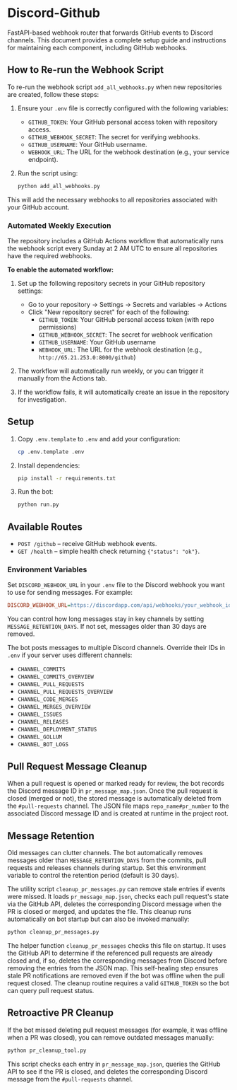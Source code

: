 # Discord-Github

FastAPI-based webhook router that forwards GitHub events to Discord channels. This document provides a complete setup guide and instructions for maintaining each component, including GitHub webhooks.

## How to Re-run the Webhook Script

To re-run the webhook script `add_all_webhooks.py` when new repositories are created, follow these steps:

1. Ensure your `.env` file is correctly configured with the following variables:
   - `GITHUB_TOKEN`: Your GitHub personal access token with repository access.
   - `GITHUB_WEBHOOK_SECRET`: The secret for verifying webhooks.
   - `GITHUB_USERNAME`: Your GitHub username.
   - `WEBHOOK_URL`: The URL for the webhook destination (e.g., your service endpoint).

2. Run the script using:
   ```bash
   python add_all_webhooks.py
   ```

This will add the necessary webhooks to all repositories associated with your GitHub account.

### Automated Weekly Execution

The repository includes a GitHub Actions workflow that automatically runs the webhook script every Sunday at 2 AM UTC to ensure all repositories have the required webhooks.

**To enable the automated workflow:**

1. Set up the following repository secrets in your GitHub repository settings:
   - Go to your repository → Settings → Secrets and variables → Actions
   - Click "New repository secret" for each of the following:
     - `GITHUB_TOKEN`: Your GitHub personal access token (with repo permissions)
     - `GITHUB_WEBHOOK_SECRET`: The secret for webhook verification
     - `GITHUB_USERNAME`: Your GitHub username
     - `WEBHOOK_URL`: The URL for the webhook destination (e.g., `http://65.21.253.0:8000/github`)

2. The workflow will automatically run weekly, or you can trigger it manually from the Actions tab.

3. If the workflow fails, it will automatically create an issue in the repository for investigation.

## Setup

1. Copy `.env.template` to `.env` and add your configuration:
   ```bash
   cp .env.template .env
   ```
2. Install dependencies:
   ```bash
   pip install -r requirements.txt
   ```
3. Run the bot:
   ```bash
   python run.py
   ```

## Available Routes

- `POST /github` – receive GitHub webhook events.
- `GET /health` – simple health check returning `{"status": "ok"}`.

### Environment Variables

Set `DISCORD_WEBHOOK_URL` in your `.env` file to the Discord webhook you want to
use for sending messages. For example:

```ini
DISCORD_WEBHOOK_URL=https://discordapp.com/api/webhooks/your_webhook_id/your_webhook_token/github
```

You can control how long messages stay in key channels by setting `MESSAGE_RETENTION_DAYS`.
If not set, messages older than 30 days are removed.

The bot posts messages to multiple Discord channels. Override their IDs in `.env` if your server uses different channels:

- `CHANNEL_COMMITS`
- `CHANNEL_COMMITS_OVERVIEW`
- `CHANNEL_PULL_REQUESTS`
- `CHANNEL_PULL_REQUESTS_OVERVIEW`
- `CHANNEL_CODE_MERGES`
- `CHANNEL_MERGES_OVERVIEW`
- `CHANNEL_ISSUES`
- `CHANNEL_RELEASES`
- `CHANNEL_DEPLOYMENT_STATUS`
- `CHANNEL_GOLLUM`
- `CHANNEL_BOT_LOGS`

## Pull Request Message Cleanup

When a pull request is opened or marked ready for review, the bot records the Discord message ID in `pr_message_map.json`.
Once the pull request is closed (merged or not), the stored message is automatically deleted from the `#pull-requests` channel.
The JSON file maps `repo_name#pr_number` to the associated Discord message ID and is created at runtime in the project root.


## Message Retention

Old messages can clutter channels. The bot automatically removes messages older than `MESSAGE_RETENTION_DAYS` from the commits, pull requests and releases channels during startup. Set this environment variable to control the retention period (default is 30 days).


The utility script `cleanup_pr_messages.py` can remove stale entries if events were missed. It loads `pr_message_map.json`, checks each pull request's state via the GitHub API, deletes the corresponding Discord message when the PR is closed or merged, and updates the file.
This cleanup runs automatically on bot startup but can also be invoked manually:

```bash
python cleanup_pr_messages.py
```


The helper function `cleanup_pr_messages` checks this file on startup. It uses the GitHub API
to determine if the referenced pull requests are already closed and, if so, deletes the
corresponding messages from Discord before removing the entries from the JSON map. This
self-healing step ensures stale PR notifications are removed even if the bot was offline
when the pull request closed. The cleanup routine requires a valid `GITHUB_TOKEN` so the bot
can query pull request status.


## Retroactive PR Cleanup

If the bot missed deleting pull request messages (for example, it was offline when a PR was closed), you can remove outdated messages manually:

```bash
python pr_cleanup_tool.py
```

This script checks each entry in `pr_message_map.json`, queries the GitHub API to see if the PR is closed, and deletes the corresponding Discord message from the `#pull-requests` channel.



